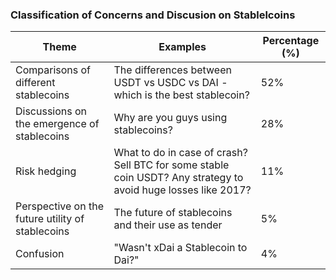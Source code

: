### Classification of Concerns and Discusion on Stablelcoins

| Theme                                      | Examples                                                                                                            | Percentage (%) |
|--------------------------------------------|---------------------------------------------------------------------------------------------------------------------|----------------|
| Comparisons of different stablecoins       | The differences between USDT vs USDC vs DAI - which is the best stablecoin?                                         | 52%            |
| Discussions on the emergence of stablecoins| Why are you guys using stablecoins?                                                                                 | 28%            |
| Risk hedging                               | What to do in case of crash? Sell BTC for some stable coin USDT? Any strategy to avoid huge losses like 2017?       | 11%            |
| Perspective on the future utility of stablecoins | The future of stablecoins and their use as tender                                                                     | 5%             |
| Confusion                                  | "Wasn't xDai a Stablecoin to Dai?"                                                                                  | 4%             |
